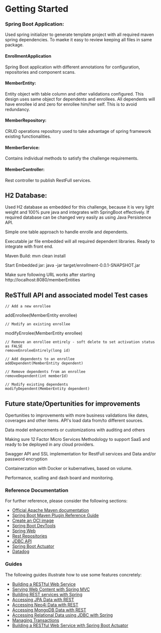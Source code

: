 # Getting Started

### Spring Boot Application:
Used spring initializer to generate template project with all required maven spring dependencies.  To maeke it easy to review keeping all files in same package.

#### EnrollmentApplication
Spring Boot application with different annotations for configuration, repositories and component scans.

#### MemberEntity: 
Entity object with table column and other validations configured. This design uses same object for dependents and enrollees.  All dependents will have enrollee id and zero for enrollee him/her self. This is to avoid redundancy.  

#### MemberRepository:  
CRUD operations repository used to take advantage of spring framework existing functionalities.

#### MemberService:  
Contains individual methods to satisfy the challenge requirements.

#### MemberController: 
Rest controller to publish RestFull services.


## H2 Database:
Used H2 database as embedded for this challenge, because it is very light weight and 100% pure java and integrates with SpringBoot effectively. If required database can 
be changed very easily as using Java Persistence API. 

Simple one table approach to handle enrolle and dependents.


Executable jar file embedded will all required dependent libraries.  Ready to integrate with front end.

Maven Build:   mvn clean install

Start Embedded jar: java -jar target/enrollment-0.0.1-SNAPSHOT.jar <pass environment application.properties>

Make sure following URL works after starting   http://localhost:8080/memberEntities

## ReSTfull API and associated model Test cases

	// Add a new enrollee
addEnrollee(MemberEntity enrollee) 

	// Modify an existing enrollee
 modifyEnrolee(MemberEntity enrollee)

	// Remove an enrollee entirely - soft delete to set activation status as FALSE
	removeEnroleeEntirely(long id)

	// Add dependents to an enrollee
	addDependent(MemberEntity dependent)

	// Remove dependents from an enrollee
	removeDependent(int memberId)

	// Modify existing dependents
	modifyDependent(MemberEntity dependent)

 
## Future state/Opertunities for improvements

Opertunities to improvements with more business validations like dates, coverages and other items. API's load data from/to different sources. 

Data model enhancements or customizations with auditing and others

Making sure 12 Factor Micro Services Methodology to support SaaS and ready to be deployed in any cloud providers.

Swagger API and SSL implementation for RestFull services and Data and/or password encryption

Containerzation with Docker or kubernatives, based on volume.

Performance, scalling and dash board and  monitoring. 

### Reference Documentation
For further reference, please consider the following sections:

* [Official Apache Maven documentation](https://maven.apache.org/guides/index.html)
* [Spring Boot Maven Plugin Reference Guide](https://docs.spring.io/spring-boot/docs/2.3.4.RELEASE/maven-plugin/reference/html/)
* [Create an OCI image](https://docs.spring.io/spring-boot/docs/2.3.4.RELEASE/maven-plugin/reference/html/#build-image)
* [Spring Boot DevTools](https://docs.spring.io/spring-boot/docs/2.3.4.RELEASE/reference/htmlsingle/#using-boot-devtools)
* [Spring Web](https://docs.spring.io/spring-boot/docs/2.3.4.RELEASE/reference/htmlsingle/#boot-features-developing-web-applications)
* [Rest Repositories](https://docs.spring.io/spring-boot/docs/2.3.4.RELEASE/reference/htmlsingle/#howto-use-exposing-spring-data-repositories-rest-endpoint)
* [JDBC API](https://docs.spring.io/spring-boot/docs/2.3.4.RELEASE/reference/htmlsingle/#boot-features-sql)
* [Spring Boot Actuator](https://docs.spring.io/spring-boot/docs/2.3.4.RELEASE/reference/htmlsingle/#production-ready)
* [Datadog](https://docs.spring.io/spring-boot/docs/2.3.4.RELEASE/reference/html/production-ready-features.html#production-ready-metrics-export-datadog)

### Guides
The following guides illustrate how to use some features concretely:

* [Building a RESTful Web Service](https://spring.io/guides/gs/rest-service/)
* [Serving Web Content with Spring MVC](https://spring.io/guides/gs/serving-web-content/)
* [Building REST services with Spring](https://spring.io/guides/tutorials/bookmarks/)
* [Accessing JPA Data with REST](https://spring.io/guides/gs/accessing-data-rest/)
* [Accessing Neo4j Data with REST](https://spring.io/guides/gs/accessing-neo4j-data-rest/)
* [Accessing MongoDB Data with REST](https://spring.io/guides/gs/accessing-mongodb-data-rest/)
* [Accessing Relational Data using JDBC with Spring](https://spring.io/guides/gs/relational-data-access/)
* [Managing Transactions](https://spring.io/guides/gs/managing-transactions/)
* [Building a RESTful Web Service with Spring Boot Actuator](https://spring.io/guides/gs/actuator-service/)

